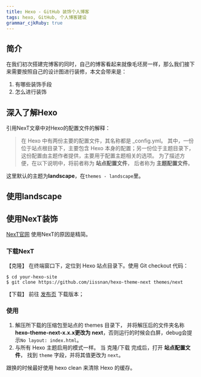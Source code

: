 ```yaml
---
title: Hexo - GitHub 装饰个人博客
tags: hexo, GitHub, 个人博客建设
grammar_cjkRuby: true
---
```


## 简介
在我们初次搭建完博客的同时，自己的博客看起来就像毛坯房一样，那么我们接下来需要按照自己的设计图进行装修，本文会带来是：
1. 有哪些装饰手段
2. 怎么进行装饰

## 深入了解Hexo
引用NexT文章中对Hexo的配置文件的解释：
> 在 Hexo 中有两份主要的配置文件，其名称都是 _config.yml。 其中，一份位于站点根目录下，主要包含 Hexo 本身的配置；另一份位于主题目录下，这份配置由主题作者提供，主要用于配置主题相关的选项。
为了描述方便，在以下说明中，将前者称为 **站点配置文件**， 后者称为 **主题配置文件**。

这里默认的主题为**landscape**，在`themes - landscape`里。
## 使用landscape

## 使用NexT装饰
[NexT官网][1]
使用NexT的原因是精简。
### 下载NexT
【克隆】
在终端窗口下，定位到 Hexo 站点目录下。使用 Git checkout 代码：
``` stylus
$ cd your-hexo-site
$ git clone https://github.com/iissnan/hexo-theme-next themes/next
```
【下载】
前往 [发布页][2] 下载版本；

### 使用
1. 解压所下载的压缩包至站点的 themes 目录下， 并将解压后的文件夹名称**hexo-theme-next-x.x.x更改为 next**，否则运行的时候会白屏，debug会提示`No layout: index.html`。
2. 与所有 Hexo 主题启用的模式一样。 当 克隆/下载 完成后，打开 **站点配置文件**， 找到 `theme` 字段，并将其值更改为 `next`。

跟换的时候最好使用 hexo clean 来清除 Hexo 的缓存。

  [1]: https://theme-next.iissnan.com/getting-started.html
  [2]: https://github.com/iissnan/hexo-theme-next/releases